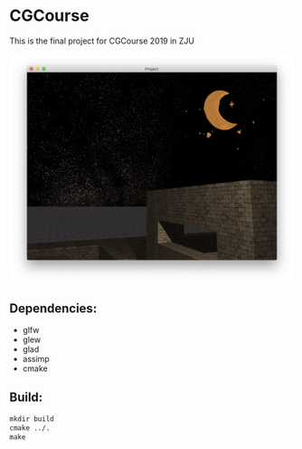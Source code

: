 # CGCourse

This is the final project for CGCourse 2019 in ZJU

![screenshot](screenshot.png)
## Dependencies:

- glfw
- glew
- glad
- assimp
- cmake

## Build:

```
mkdir build
cmake ../.
make
```
